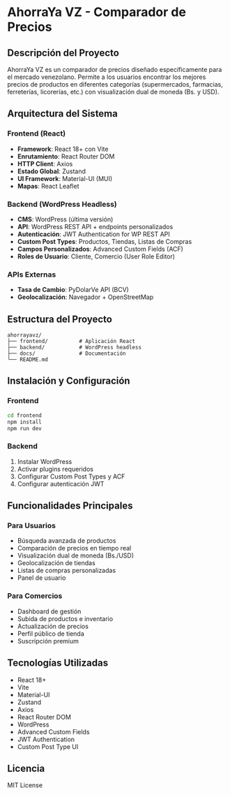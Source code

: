 # AhorraYa VZ - Comparador de Precios

## Descripción del Proyecto

AhorraYa VZ es un comparador de precios diseñado específicamente para el mercado venezolano. Permite a los usuarios encontrar los mejores precios de productos en diferentes categorías (supermercados, farmacias, ferreterías, licorerías, etc.) con visualización dual de moneda (Bs. y USD).

## Arquitectura del Sistema

### Frontend (React)
- **Framework**: React 18+ con Vite
- **Enrutamiento**: React Router DOM
- **HTTP Client**: Axios
- **Estado Global**: Zustand
- **UI Framework**: Material-UI (MUI)
- **Mapas**: React Leaflet

### Backend (WordPress Headless)
- **CMS**: WordPress (última versión)
- **API**: WordPress REST API + endpoints personalizados
- **Autenticación**: JWT Authentication for WP REST API
- **Custom Post Types**: Productos, Tiendas, Listas de Compras
- **Campos Personalizados**: Advanced Custom Fields (ACF)
- **Roles de Usuario**: Cliente, Comercio (User Role Editor)

### APIs Externas
- **Tasa de Cambio**: PyDolarVe API (BCV)
- **Geolocalización**: Navegador + OpenStreetMap

## Estructura del Proyecto

```
ahorrayavz/
├── frontend/          # Aplicación React
├── backend/           # WordPress headless
├── docs/              # Documentación
└── README.md
```

## Instalación y Configuración

### Frontend
```bash
cd frontend
npm install
npm run dev
```

### Backend
1. Instalar WordPress
2. Activar plugins requeridos
3. Configurar Custom Post Types y ACF
4. Configurar autenticación JWT

## Funcionalidades Principales

### Para Usuarios
- Búsqueda avanzada de productos
- Comparación de precios en tiempo real
- Visualización dual de moneda (Bs./USD)
- Geolocalización de tiendas
- Listas de compras personalizadas
- Panel de usuario

### Para Comercios
- Dashboard de gestión
- Subida de productos e inventario
- Actualización de precios
- Perfil público de tienda
- Suscripción premium

## Tecnologías Utilizadas

- React 18+
- Vite
- Material-UI
- Zustand
- Axios
- React Router DOM
- WordPress
- Advanced Custom Fields
- JWT Authentication
- Custom Post Type UI

## Licencia

MIT License
